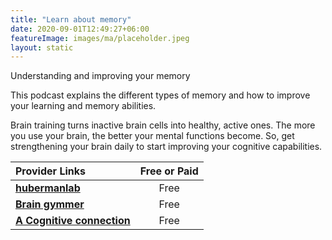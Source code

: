 ```yaml
---
title: "Learn about memory"
date: 2020-09-01T12:49:27+06:00
featureImage: images/ma/placeholder.jpeg
layout: static
---
```


Understanding and improving your memory

This podcast explains the different types of memory and how to improve your learning and memory abilities.

Brain training turns inactive brain cells into healthy, active ones. The more you use your brain, the better your mental functions become. So, get strengthening your brain daily to start improving your cognitive capabilities.

| Provider Links      | Free or Paid  |  
| :-----------          | :--------------:      |  
| [**hubermanlab**](https://hubermanlab.com/understand-and-improve-memory-using-science-based-tools/) | Free | 
| [**Brain gymmer**](https://www.braingymmer.com/en/) | Free | 
| [**A Cognitive connection**](https://acognitiveconnection.com/why-brain-training-is-important/) | Free | 
  

<br/><br/>






